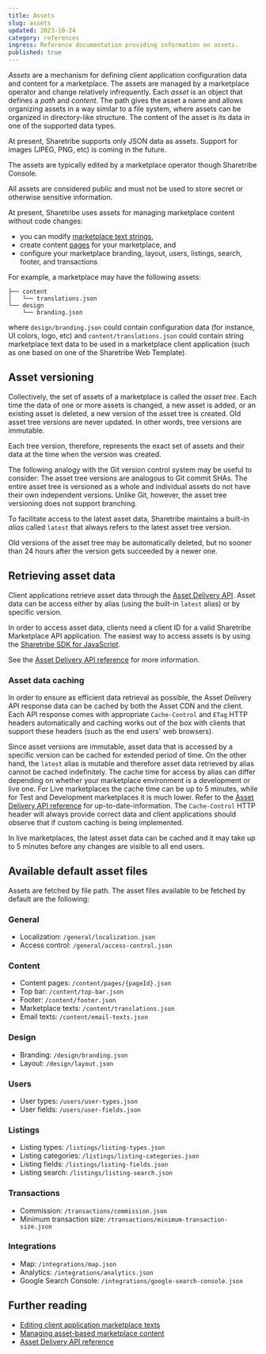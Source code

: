 ```yaml
---
title: Assets
slug: assets
updated: 2023-10-24
category: references
ingress: Reference documentation providing information on assets.
published: true
---
```


_Assets_ are a mechanism for defining client application configuration
data and content for a marketplace. The assets are managed by a
marketplace operator and change relatively infrequently. Each _asset_ is
an object that defines a _path_ and _content_. The path gives the asset
a name and allows organizing assets in a way similar to a file system,
where assets can be organized in directory-like structure. The content
of the asset is its data in one of the supported data types.

At present, Sharetribe supports only JSON data as assets. Support for
images (JPEG, PNG, etc) is coming in the future.

The assets are typically edited by a marketplace operator though
Sharetribe Console.

<warning>

All assets are considered public and must not be used to store secret or
otherwise sensitive information.

</warning>

At present, Sharetribe uses assets for managing marketplace content
without code changes:

- you can modify
  [marketplace text strings](/concepts/marketplace-texts/),
- create content [pages](/concepts/content-management/) for your
  marketplace, and
- configure your marketplace branding, layout, users, listings, search,
  footer, and transactions

For example, a marketplace may have the following assets:

```shell
├── content
│   └── translations.json
└── design
    └── branding.json
```

where `design/branding.json` could contain configuration data (for
instance, UI colors, logo, etc) and `content/translations.json` could
contain string marketplace text data to be used in a marketplace client
application (such as one based on one of the Sharetribe Web Template).

## Asset versioning

Collectively, the set of assets of a marketplace is called the _asset
tree_. Each time the data of one or more assets is changed, a new asset
is added, or an existing asset is deleted, a new version of the asset
tree is created. Old asset tree versions are never updated. In other
words, tree versions are immutable.

Each tree version, therefore, represents the exact set of assets and
their data at the time when the version was created.

The following analogy with the Git version control system may be useful
to consider: The asset tree versions are analogous to Git commit SHAs.
The entire asset tree is versioned as a whole and individual assets do
not have their own independent versions. Unlike Git, however, the asset
tree versioning does not support branching.

To facilitate access to the latest asset data, Sharetribe maintains a
built-in _alias_ called `latest` that always refers to the latest asset
tree version.

<info>

Old versions of the asset tree may be automatically deleted, but no
sooner than 24 hours after the version gets succeeded by a newer one.

</info>

## Retrieving asset data

Client applications retrieve asset data through the
[Asset Delivery API](https://www.sharetribe.com/api-reference/asset-delivery-api.html).
Asset data can be access either by alias (using the built-in `latest`
alias) or by specific version.

In order to access asset data, clients need a client ID for a valid
Sharetribe Marketplace API application. The easiest way to access assets
is by using the
[Sharetribe SDK for JavaScript](/concepts/js-sdk/#sharetribe-sdk-for-javascript).

See the
[Asset Delivery API reference](https://www.sharetribe.com/api-reference/asset-delivery-api.html)
for more information.

### Asset data caching

In order to ensure as efficient data retrieval as possible, the Asset
Delivery API response data can be cached by both the Asset CDN and the
client. Each API response comes with appropriate `Cache-Control` and
`ETag` HTTP headers automatically and caching works out of the box with
clients that support these headers (such as the end users' web
browsers).

Since asset versions are immutable, asset data that is accessed by a
specific version can be cached for extended period of time. On the other
hand, the `latest` alias is mutable and therefore asset data retrieved
by alias cannot be cached indefinitely. The cache time for access by
alias can differ depending on whether your marketplace environment is a
development or live one. For Live marketplaces the cache time can be up
to 5 minutes, while for Test and Development marketplaces it is much
lower. Refer to the
[Asset Delivery API reference](https://www.sharetribe.com/api-reference/asset-delivery-api.html)
for up-to-date-information. The `Cache-Control` HTTP header will always
provide correct data and client applications should observe that if
custom caching is being implemented.

<info>

In live marketplaces, the latest asset data can be cached and it may
take up to 5 minutes before any changes are visible to all end users.

</info>

## Available default asset files

Assets are fetched by file path. The asset files available to be fetched
by default are the following:

### General

- Localization: `/general/localization.json`
- Access control: `/general/access-control.json`

### Content

- Content pages: `/content/pages/{pageId}.json`
- Top bar: `/content/top-bar.json`
- Footer: `/content/footer.json`
- Marketplace texts: `/content/translations.json`
- Email texts: `/content/email-texts.json`

### Design

- Branding: `/design/branding.json`
- Layout: `/design/layout.json`

### Users

- User types: `/users/user-types.json`
- User fields: `/users/user-fields.json`

### Listings

- Listing types: `/listings/listing-types.json`
- Listing categories: `/listings/listing-categories.json`
- Listing fields: `/listings/listing-fields.json`
- Listing search: `/listings/listing-search.json`

### Transactions

- Commission: `/transactions/commission.json`
- Minimum transaction size:
  `/transactions/minimum-transaction-size.json`

### Integrations

- Map: `/integrations/map.json`
- Analytics: `/integrations/analytics.json`
- Google Search Console: `/integrations/google-search-console.json`

## Further reading

- [Editing client application marketplace texts](/concepts/marketplace-texts/)
- [Managing asset-based marketplace content](/concepts/content-management/)
- [Asset Delivery API reference](https://www.sharetribe.com/api-reference/asset-delivery-api.html)
